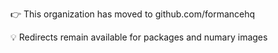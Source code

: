 👉 This organization has moved to github.com/formancehq


💡 Redirects remain available for packages and numary images
